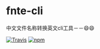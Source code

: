 # fnte-cli
中文文件名称转换英文cli工具－－😄😄

[![Travis](https://img.shields.io/travis/rust-lang/rust.svg)](https://www.npmjs.com/package/fnte-cli)
[![npm](https://img.shields.io/npm/dm/localeval.svg)](https://www.npmjs.com/package/fnte-cli)